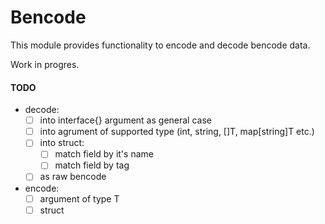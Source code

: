 # Bencode

This module provides functionality to encode and decode bencode data.

Work in progres.

#### TODO
- decode:
    - [ ] into interface{} argument as general case
    - [ ] into agrument of supported type (int, string, []T, map[string]T etc.)
    - [ ] into struct:
        - [ ] match field by it's name
        - [ ] match field by tag
    - [ ] as raw bencode
- encode:
    - [ ] argument of type T
    - [ ] struct
